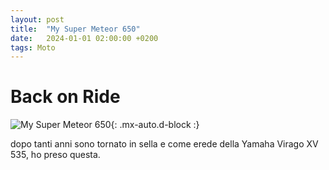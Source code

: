 ```yaml
---
layout: post
title:  "My Super Meteor 650"
date:   2024-01-01 02:00:00 +0200
tags: Moto
---
```

# Back on Ride

![My Super Meteor 650](https://onedrive.live.com/embed?resid=6958bccc4c47c1d3%21234569&authkey=%21AKiH8UleCaBmjzw&width=853&height=480 "My Super Meteor 650"){: .mx-auto.d-block :}

dopo tanti anni sono tornato in sella e come erede della Yamaha Virago XV 535, ho preso questa.